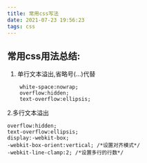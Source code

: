 ```yaml
---
title: 常用css写法
date: 2021-07-23 19:56:23
tags: css
---
```


## 常用css用法总结:

1. 单行文本溢出,省略号(...)代替

```
    white-space:nowrap;
    overflow:hidden;
    text-overflow:ellipsis;

```
2.多行文本溢出

```
overflow:hidden;
text-overflow:ellipsis;
display:-webkit-box;
-webkit-box-orient:vertical; /*设置对齐模式*/
-webkit-line-clamp:2; /*设置多行的行数*/

```